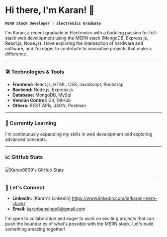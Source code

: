 # Hi there, I'm Karan! 👋

**`MERN Stack Developer | Electronics Graduate`**

I'm Karan, a recent graduate in Electronics with a budding passion for full-stack web development using the MERN stack (MongoDB, Express.js, React.js, Node.js). I love exploring the intersection of hardware and software, and I'm eager to contribute to innovative projects that make a difference.

---

### 🛠️ Technologies & Tools

- **Frontend:** React.js, HTML, CSS, JavaScript, Bootstrap
- **Backend:** Node.js, Express.js
- **Database:** MongoDB, MySql
- **Version Control:** Git, GitHub
- **Others:** REST APIs, JSON, Postman

---

### 🌱 Currently Learning

I'm continuously expanding my skills in web development and exploring advanced concepts.

---

### 📈 GitHub Stats

![Karan0809's GitHub Stats](https://github-readme-stats.vercel.app/api?username=Karan0809&show_icons=true&theme=radical)

---

### 🤝 Let's Connect

- **LinkedIn:** [Karan's LinkedIn] https://www.linkedin.com/in/karan-mern-stack/
- **Email:** karanbansinge8@gmail.com

I'm open to collaboration and eager to work on exciting projects that can push the boundaries of what's possible with the MERN stack. Let's build something amazing together!
